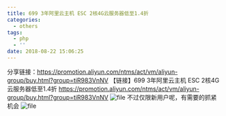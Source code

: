 ```yaml
---
title: 699 3年阿里云主机 ESC 2核4G云服务器低至1.4折
categories:
  - others
tags:
  - php
  - ''
date: 2018-08-22 15:06:25
---
```


分享链接：https://promotion.aliyun.com/ntms/act/vm/aliyun-group/buy.html?group=tiR983VnNV
【链接】699 3年阿里云主机 ESC 2核4G云服务器低至1.4折
https://promotion.aliyun.com/ntms/act/vm/aliyun-group/buy.html?group=tiR983VnNV
![file](https://lccdn.phphub.org/uploads/images/201808/22/5440/nQUcNblzy8.png?imageView2/2/w/1240/h/0)
不过仅限新用户呢，有需要的抓紧机会
![file](https://lccdn.phphub.org/uploads/images/201808/22/18751/t2d76IHtbN.png?imageView2/2/w/1240/h/0)